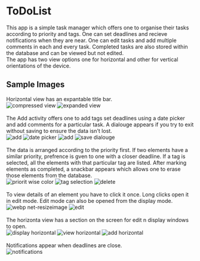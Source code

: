 # ToDoList
This app is a simple task manager which offers one to organise their tasks according to priority and tags.
One can set deadlines and recieve notifications when they are near. 
One can edit tasks and add multiple comments in each and every task.
Completed tasks are also stored within the database and can be viewed but not edited.
<br/>
The app has two view options one for horizontal and other for vertical orientations of the device.

## Sample Images
Horizontal view has an expantable title bar.<br/>
![compressed view](https://user-images.githubusercontent.com/36541302/40447908-a067c4d0-5ef1-11e8-82b0-963dbcee08a9.png)
![expanded view](https://user-images.githubusercontent.com/36541302/40447910-a0aa255a-5ef1-11e8-947c-29711b03e46c.png)
<br/><br/>
The Add activity offers one to add tags set deadlines using a date picker and add comments for a particular task. 
A dialouge appears if you try to exit without saving to ensure the data isn't lost.
<br/>
![add](https://user-images.githubusercontent.com/36541302/40448050-fce7336c-5ef1-11e8-8d80-a05e27ad3cc1.png)
![date picker](https://user-images.githubusercontent.com/36541302/40448043-fc5dbd08-5ef1-11e8-8f9f-16b5333959cf.png)
![add](https://user-images.githubusercontent.com/36541302/40564375-0ebe5166-6086-11e8-8650-0824b9ca8823.png)
![save dialouge](https://user-images.githubusercontent.com/36541302/40448038-fbfa4318-5ef1-11e8-91e8-b536ab481a19.png)
<br/><br/>
The data is arranged according to the priority first.
If two elements have a similar priority, prefrence is gven to one with a closer deadline.
If a tag is selected, all the elements with that particular tag are listed.
After marking elements as completed, a snackbar appears which allows one to erase those elements from the database.
<br/>
![priorit wise color](https://user-images.githubusercontent.com/36541302/40448307-ccfae698-5ef2-11e8-8270-6e8319b9b136.png)
![tag selection](https://user-images.githubusercontent.com/36541302/40448317-d3a2864a-5ef2-11e8-9d4b-78167dbdd8f9.png)
![delete](https://user-images.githubusercontent.com/36541302/40448330-d9fddfda-5ef2-11e8-8505-9e69c77745f9.png)
<br/><br/>
To view details of an element you have to click it once.
Long clicks open it in edit mode. 
Edit mode can also be opened from the display mode.
<br/>
![webp net-resizeimage](https://user-images.githubusercontent.com/36541302/40448843-55ee892c-5ef4-11e8-8a37-4221cb7023b4.png)
![edit](https://user-images.githubusercontent.com/36541302/40448584-8e1f6ce0-5ef3-11e8-91d8-56c6befc9da7.png)
<br/><br/>
The horizonta view has a section on the screen for edit n display windows to open.
<br/>
![display horizontal](https://user-images.githubusercontent.com/36541302/40448662-ca929756-5ef3-11e8-9e5f-7bb0068032d5.png)
![view horizontal](https://user-images.githubusercontent.com/36541302/40448667-cf63999c-5ef3-11e8-9dbd-66f6de603460.png)
![add horizontal](https://user-images.githubusercontent.com/36541302/40448671-d2984662-5ef3-11e8-91b1-1ef7b912659a.png)
<br/><br/>
Notifications appear when deadlines are close.
<br/>
![notifications](https://user-images.githubusercontent.com/36541302/40448717-f9feaec6-5ef3-11e8-866b-a385d5e8495a.png)
